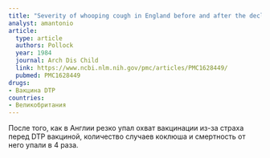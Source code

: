```yaml
---
title: "Severity of whooping cough in England before and after the decline in pertussis immunisation"
analyst: amantonio
article:
  type: article
  authors: Pollock
  year: 1984
  journal: Arch Dis Child
  link: https://www.ncbi.nlm.nih.gov/pmc/articles/PMC1628449/
  pubmed: PMC1628449
drugs:
- Вакцина DTP
countries:
- Великобритания
---
```


После того, как в Англии резко упал охват вакцинации из-за страха перед DTP вакциной, количество случаев коклюша и смертность от него упали в 4 раза.
